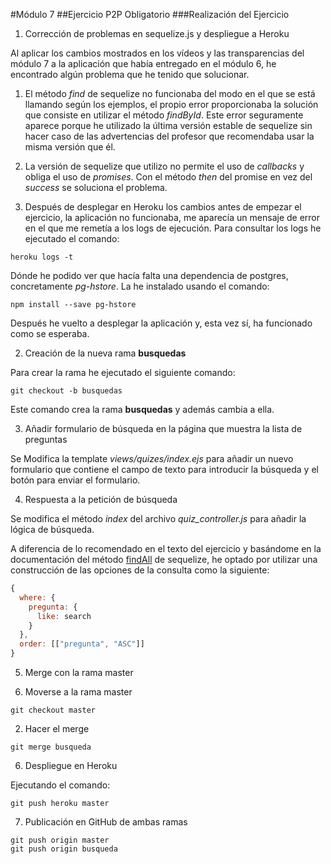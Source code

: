 #Módulo 7
##Ejercicio P2P Obligatorio
###Realización del Ejercicio

1. Corrección de problemas en sequelize.js y despliegue a Heroku

  Al aplicar los cambios mostrados en los vídeos y las transparencias del módulo 7 a la aplicación que había entregado en el módulo 6, he encontrado algún problema que he tenido que solucionar.

  1. El método *find* de sequelize no funcionaba del modo en el que se está llamando según los ejemplos, el propio error proporcionaba la solución que consiste en utilizar el método *findById*. Este error seguramente aparece porque he utilizado la última versión estable de sequelize sin hacer caso de las advertencias del profesor que recomendaba usar la misma versión que él.

  2. La versión de sequelize que utilizo no permite el uso de *callbacks* y obliga el uso de *promises*. Con el método *then* del promise en vez del *success* se soluciona el problema.

  3. Después de desplegar en Heroku los cambios antes de empezar el ejercicio, la aplicación no funcionaba, me aparecía un mensaje de error en el que me remetía a los logs de ejecución. Para consultar los logs he ejecutado el comando:
  ```
  heroku logs -t
  ```
  Dónde he podido ver que hacía falta una dependencia de postgres, concretamente *pg-hstore*. La he instalado usando el comando:
  ```
  npm install --save pg-hstore
  ```
  Después he vuelto a desplegar la aplicación y, esta vez sí, ha funcionado como se esperaba.

2. Creación de la nueva rama **busquedas**

  Para crear la rama he ejecutado el siguiente comando:
  ```
  git checkout -b busquedas
  ```
  Este comando crea la rama **busquedas** y además cambia a ella.

3. Añadir formulario de búsqueda en la página que muestra la lista de preguntas

  Se Modifica la template *views/quizes/index.ejs* para añadir un nuevo formulario que contiene el campo de texto para introducir la búsqueda y el botón para enviar el formulario.

4. Respuesta a la petición de búsqueda

  Se modifica el método *index* del archivo *quiz_controller.js* para añadir la lógica de búsqueda.

  A diferencia de lo recomendado en el texto del ejercicio y basándome en la documentación del método [findAll](http://docs.sequelizejs.com/en/latest/api/model/#findalloptions-promisearrayinstance) de sequelize, he optado por utilizar una construcción de las opciones de la consulta como la siguiente:
  ```javascript
  {
    where: {
      pregunta: {
        like: search
      }
    },
    order: [["pregunta", "ASC"]]
  }
  ```

5. Merge con la rama master

  1. Moverse a la rama master
  ```
  git checkout master
  ```

  2. Hacer el merge
  ```
  git merge busqueda
  ```

6. Despliegue en Heroku

  Ejecutando el comando:
  ```
  git push heroku master
  ```

7. Publicación en GitHub de ambas ramas
  ```
  git push origin master
  git push origin busqueda
  ```
